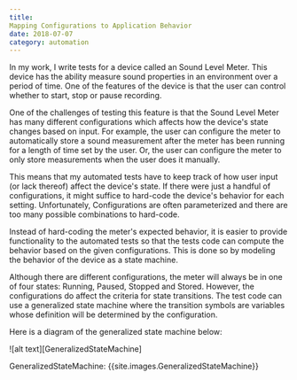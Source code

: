 ```yaml
---
title: 
Mapping Configurations to Application Behavior
date: 2018-07-07
category: automation
---
```



In my work, I write tests for a device called an Sound Level Meter. This device has the ability  measure sound properties in an environment over a period of time. One of the features of the device is that the user can control whether to start, stop or pause recording.

One of the challenges of testing this feature is that the Sound Level Meter has many different configurations which affects how the device's state changes based on input. For example, the user can configure the meter to automatically store a sound measurement after the meter has been running for a length of time set by the user. Or, the user can configure the meter to only store measurements when the user does it manually. 

This means that my automated tests have to keep track of how user input (or lack thereof) affect the device's state. If there were just a handful of configurations, it might suffice to hard-code the device's behavior for each setting. Unfortunately, Configurations are often parameterized and there are too many possible combinations to hard-code.

Instead of hard-coding the meter's expected behavior, it is easier to provide functionality to the automated tests so that the tests code can compute the behavior based on the given configurations. This is done so by modeling the behavior of the device as a state machine. 

Although there are different configurations, the meter will always be in one of four states: Running, Paused, Stopped and Stored. However, the configurations do affect the criteria for state transitions. The test code can use a generalized state machine where the transition symbols are variables whose definition will be determined by the configuration.

Here is a diagram of the generalized state machine below:


![alt text][GeneralizedStateMachine]

GeneralizedStateMachine: {{site.images.GeneralizedStateMachine}}
